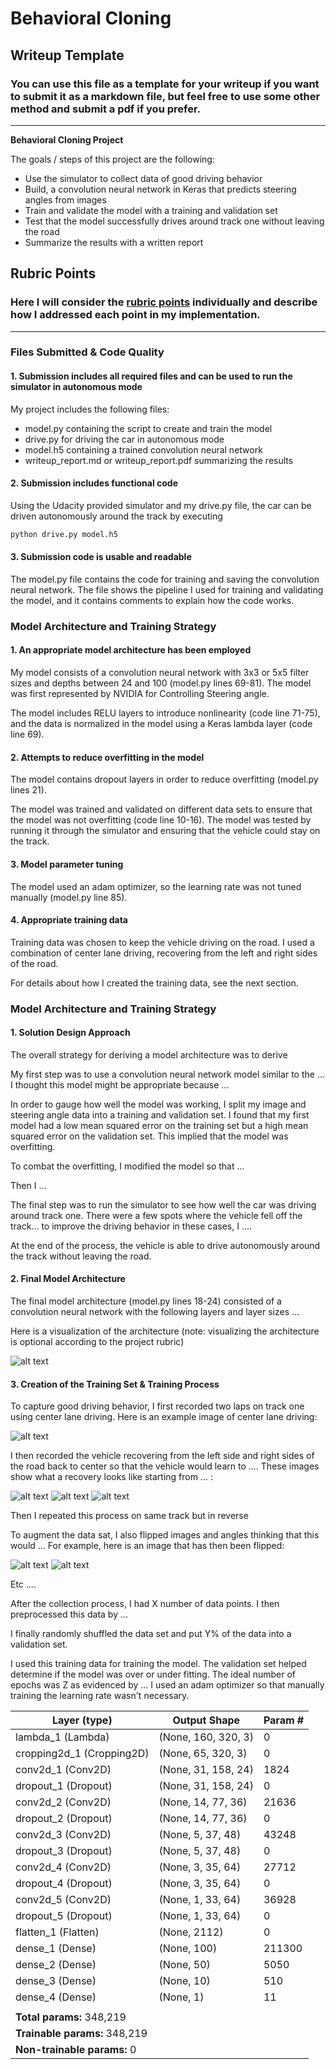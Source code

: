 # **Behavioral Cloning**

## Writeup Template

### You can use this file as a template for your writeup if you want to submit it as a markdown file, but feel free to use some other method and submit a pdf if you prefer.

---

**Behavioral Cloning Project**

The goals / steps of this project are the following:
* Use the simulator to collect data of good driving behavior
* Build, a convolution neural network in Keras that predicts steering angles from images
* Train and validate the model with a training and validation set
* Test that the model successfully drives around track one without leaving the road
* Summarize the results with a written report


[//]: # (Image References)

[image1]: ./examples/nvidia_net.png "Model Visualization"
[image2]: ./examples/center_2018_03_24_19_56_26_549.jpg "center image"
[image3]: ./examples/left_2018_03_24_20_38_58_218.jpg "Recovery Image"
[image4]: ./examples/center_2018_03_24_20_38_58_218.jpg "Recovery Image"
[image5]: ./examples/right_2018_03_24_20_38_58_218.jpg "Recovery Image"
[image6]: ./examples/left_2018_03_24_20_38_58_218.jpg "Normal Image"
[image7]: ./examples/left_2018_03_24_20_38_58_218_fliped.jpg "Flipped Image"

## Rubric Points
### Here I will consider the [rubric points](https://review.udacity.com/#!/rubrics/432/view) individually and describe how I addressed each point in my implementation.

---
### Files Submitted & Code Quality

#### 1. Submission includes all required files and can be used to run the simulator in autonomous mode

My project includes the following files:
* model.py containing the script to create and train the model
* drive.py for driving the car in autonomous mode
* model.h5 containing a trained convolution neural network
* writeup_report.md or writeup_report.pdf summarizing the results

#### 2. Submission includes functional code
Using the Udacity provided simulator and my drive.py file, the car can be driven autonomously around the track by executing
```sh
python drive.py model.h5
```

#### 3. Submission code is usable and readable

The model.py file contains the code for training and saving the convolution neural network. The file shows the pipeline I used for training and validating the model, and it contains comments to explain how the code works.

### Model Architecture and Training Strategy

#### 1. An appropriate model architecture has been employed

My model consists of a convolution neural network with 3x3 or 5x5 filter sizes and depths between 24 and 100 (model.py lines 69-81). The model was first represented by NVIDIA for Controlling Steering angle.

The model includes RELU layers to introduce nonlinearity (code line 71-75), and the data is normalized in the model using a Keras lambda layer (code line 69).

#### 2. Attempts to reduce overfitting in the model

The model contains dropout layers in order to reduce overfitting (model.py lines 21).

The model was trained and validated on different data sets to ensure that the model was not overfitting (code line 10-16). The model was tested by running it through the simulator and ensuring that the vehicle could stay on the track.

#### 3. Model parameter tuning

The model used an adam optimizer, so the learning rate was not tuned manually (model.py line 85).

#### 4. Appropriate training data

Training data was chosen to keep the vehicle driving on the road. I used a combination of center lane driving, recovering from the left and right sides of the road.

For details about how I created the training data, see the next section.

### Model Architecture and Training Strategy

#### 1. Solution Design Approach

The overall strategy for deriving a model architecture was to derive

My first step was to use a convolution neural network model similar to the ... I thought this model might be appropriate because ...

In order to gauge how well the model was working, I split my image and steering angle data into a training and validation set. I found that my first model had a low mean squared error on the training set but a high mean squared error on the validation set. This implied that the model was overfitting.

To combat the overfitting, I modified the model so that ...

Then I ...

The final step was to run the simulator to see how well the car was driving around track one. There were a few spots where the vehicle fell off the track... to improve the driving behavior in these cases, I ....

At the end of the process, the vehicle is able to drive autonomously around the track without leaving the road.

#### 2. Final Model Architecture

The final model architecture (model.py lines 18-24) consisted of a convolution neural network with the following layers and layer sizes ...

Here is a visualization of the architecture (note: visualizing the architecture is optional according to the project rubric)

![alt text][image1]

#### 3. Creation of the Training Set & Training Process

To capture good driving behavior, I first recorded two laps on track one using center lane driving. Here is an example image of center lane driving:

![alt text][image2]

I then recorded the vehicle recovering from the left side and right sides of the road back to center so that the vehicle would learn to .... These images show what a recovery looks like starting from ... :

![alt text][image3]
![alt text][image4]
![alt text][image5]

Then I repeated this process on same track but in reverse

To augment the data sat, I also flipped images and angles thinking that this would ... For example, here is an image that has then been flipped:

![alt text][image6]
![alt text][image7]

Etc ....

After the collection process, I had X number of data points. I then preprocessed this data by ...


I finally randomly shuffled the data set and put Y% of the data into a validation set.

I used this training data for training the model. The validation set helped determine if the model was over or under fitting. The ideal number of epochs was Z as evidenced by ... I used an adam optimizer so that manually training the learning rate wasn't necessary.



| Layer (type)                  | Output Shape        | Param # |
| ----------------------------- | ------------------- | ------- |
| lambda_1 (Lambda)             | (None, 160, 320, 3) | 0       |
| cropping2d_1 (Cropping2D)     | (None, 65, 320, 3)  | 0       |
| conv2d_1 (Conv2D)             | (None, 31, 158, 24) | 1824    |
| dropout_1 (Dropout)           | (None, 31, 158, 24) | 0       |
| conv2d_2 (Conv2D)             | (None, 14, 77, 36)  | 21636   |
| dropout_2 (Dropout)           | (None, 14, 77, 36)  | 0       |
| conv2d_3 (Conv2D)             | (None, 5, 37, 48)   | 43248   |
| dropout_3 (Dropout)           | (None, 5, 37, 48)   | 0       |
| conv2d_4 (Conv2D)             | (None, 3, 35, 64)   | 27712   |
| dropout_4 (Dropout)           | (None, 3, 35, 64)   | 0       |
| conv2d_5 (Conv2D)             | (None, 1, 33, 64)   | 36928   |
| dropout_5 (Dropout)           | (None, 1, 33, 64)   | 0       |
| flatten_1 (Flatten)           | (None, 2112)        | 0       |
| dense_1 (Dense)               | (None, 100)         | 211300  |
| dense_2 (Dense)               | (None, 50)          | 5050    |
| dense_3 (Dense)               | (None, 10)          | 510     |
| dense_4 (Dense)               | (None, 1)           | 11      |
|                               |                     |         |
| **Total params:** 348,219     |                     |         |
| **Trainable params:** 348,219 |                     |         |
| **Non-trainable params:** 0   |                     |         |
